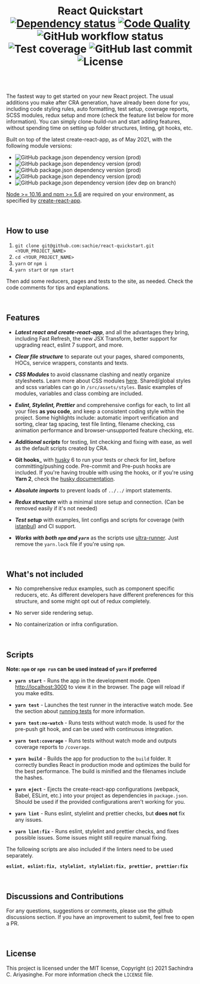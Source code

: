 <div align="center">
  <h1>
    React Quickstart
    <br />
    <a href="https://depfu.com/github/sachie/react-quickstart?project_id=25505"><img src="https://badges.depfu.com/badges/0de690f5a0f0bc7da4e9e469356bcf6f/overview.svg" alt="Dependency status"></a>
    <a href="https://www.codacy.com/gh/sachie/react-quickstart/dashboard?utm_source=github.com&amp;utm_medium=referral&amp;utm_content=sachie/react-quickstart&amp;utm_campaign=Badge_Grade"><img alt="Code Quality" src="https://img.shields.io/codacy/grade/7749bfe3bed84fb89ad4737d12fc63c8"></a>
    <img alt="GitHub workflow status" src="https://img.shields.io/github/workflow/status/sachie/react-quickstart/React%20Quickstart%20CI">
    <img alt="Test coverage" src="https://img.shields.io/codacy/coverage/7749bfe3bed84fb89ad4737d12fc63c8">
    <img alt="GitHub last commit" src="https://img.shields.io/github/last-commit/sachie/react-quickstart">
    <img alt="License" src="https://img.shields.io/github/license/sachie/react-quickstart?color=dark%20green">
    
  </h1>
</div>
<br /><br />

The fastest way to get started on your new React project. The usual additions you make after CRA generation, have already been done for you, including code styling rules, auto formatting, test setup, coverage reports, SCSS modules, redux setup and more (check the feature list below for more information). You can simply clone-build-run and start adding features, without spending time on setting up folder structures, linting, git hooks, etc.

Built on top of the latest create-react-app, as of May 2021, with the following module versions:

- <img alt="GitHub package.json dependency version (prod)" src="https://img.shields.io/github/package-json/dependency-version/sachie/react-quickstart/react">
- <img alt="GitHub package.json dependency version (prod)" src="https://img.shields.io/github/package-json/dependency-version/sachie/react-quickstart/react-scripts?label=react-scripts%20%28CRA%29">
- <img alt="GitHub package.json dependency version (prod)" src="https://img.shields.io/github/package-json/dependency-version/sachie/react-quickstart/react-router-dom">
- <img alt="GitHub package.json dependency version (prod)" src="https://img.shields.io/github/package-json/dependency-version/sachie/react-quickstart/redux">
- <img alt="GitHub package.json dependency version (dev dep on branch)" src="https://img.shields.io/github/package-json/dependency-version/sachie/react-quickstart/dev/eslint">

[Node >= 10.16 and npm >= 5.6](https://nodejs.org/en/) are required on your environment, as specified by [create-react-app](https://reactjs.org/docs/create-a-new-react-app.html#create-react-app).

&nbsp;

## How to use

1. `git clone git@github.com:sachie/react-quickstart.git <YOUR_PROJECT_NAME>`
2. `cd <YOUR_PROJECT_NAME>`
3. `yarn` or `npm i`
4. `yarn start` or `npm start`

Then add some reducers, pages and tests to the site, as needed.
Check the code comments for tips and explanations.

&nbsp;

## Features

- **_Latest react and create-react-app_**, and all the advantages they bring, including Fast Refresh, the new JSX Transform, better support for upgrading react, eslint 7 support, and more.

- **_Clear file structure_** to separate out your pages, shared components, HOCs, service wrappers, constants and texts.

- **_CSS Modules_** to avoid classname clashing and neatly organize stylesheets. Learn more about CSS modules [here](https://create-react-app.dev/docs/adding-a-css-modules-stylesheet/). Shared/global styles and scss variables can go in `/src/assets/styles`. Basic examples of modules, variables and class combing are included.

- **_Eslint, Stylelint, Prettier_** and comprehensive configs for each, to lint all your files **as you code**, and keep a consistent coding style within the project. Some highlights include: automatic import verification and sorting, clear tag spacing, test file linting, filename checking, css animation performance and browser-unsupported feature checking, etc.

- **_Additional scripts_** for testing, lint checking and fixing with ease, as well as the default scripts created by CRA.

- **Git hooks_** with [husky](https://github.com/typicode/husky) 6 to run your tests or check for lint, before committing/pushing code. Pre-commit and Pre-push hooks are included. If you're having trouble with using the hooks, or if you're using **Yarn 2**, check the [husky documentation](https://typicode.github.io/husky/#/?id=automatic-recommended).

- **_Absolute imports_** to prevent loads of `../../` import statements.

- **_Redux structure_** with a minimal store setup and connection. (Can be removed easily if it's not needed)

- **_Test setup_** with examples, lint configs and scripts for coverage (with [istanbul](https://github.com/gotwarlost/istanbul)) and CI support.

- **_Works with both `npm` and `yarn`_** as the scripts use [ultra-runner](https://github.com/folke/ultra-runner). Just remove the `yarn.lock` file if you're using `npm`.

&nbsp;

## What's not included

- No comprehensive redux examples, such as component specific reducers, etc. As different developers have different preferences for this structure, and some might opt out of redux completely.

- No server side rendering setup.

- No containerization or infra configuration.

&nbsp;

## Scripts

**Note: `npm` or `npm run` can be used instead of `yarn` if preferred**
&nbsp;

- **`yarn start`** - Runs the app in the development mode. Open [http://localhost:3000](http://localhost:3000) to view it in the browser. The page will reload if you make edits.

- **`yarn test`** - Launches the test runner in the interactive watch mode. See the section about [running tests](https://facebook.github.io/create-react-app/docs/running-tests) for more information.

- **`yarn test:no-watch`** - Runs tests without watch mode. Is used for the pre-push git hook, and can be used with continuous integration.

- **`yarn test:coverage`** - Runs tests without watch mode and outputs coverage reports to `/coverage`.

- **`yarn build`** - Builds the app for production to the `build` folder. It correctly bundles React in production mode and optimizes the build for the best performance. The build is minified and the filenames include the hashes.

- **`yarn eject`** - Ejects the create-react-app configurations (webpack, Babel, ESLint, etc.) into your project as dependencies in `package.json`. Should be used if the provided configurations aren't working for you.

- **`yarn lint`** - Runs eslint, stylelint and prettier checks, but **does not** fix any issues.

- **`yarn lint:fix`** - Runs eslint, stylelint and prettier checks, and fixes possible issues. Some issues might still require manual fixing.

The following scripts are also included if the linters need to be used separately.

**`eslint, eslint:fix, stylelint, stylelint:fix, prettier, prettier:fix`**

&nbsp;

## Discussions and Contributions

For any questions, suggestions or comments, please use the github discussions section.
If you have an improvement to submit, feel free to open a PR.

&nbsp;

## License

This project is licensed under the MIT license, Copyright (c) 2021 Sachindra C. Ariyasinghe. For more information check the `LICENSE` file.
